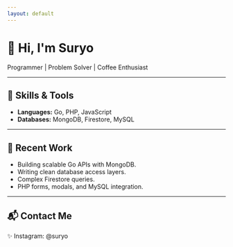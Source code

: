 ```yaml
---
layout: default
---
```


<div class="hero">
  <h1>👋 Hi, I'm Suryo</h1>
  <p>Programmer | Problem Solver | Coffee Enthusiast</p>
</div>

---

## 🚀 Skills & Tools
- **Languages:** Go, PHP, JavaScript
- **Databases:** MongoDB, Firestore, MySQL

---

## 📂 Recent Work
- Building scalable Go APIs with MongoDB.
- Writing clean database access layers.
- Complex Firestore queries.
- PHP forms, modals, and MySQL integration.

---

## 📬 Contact Me
✨ Instagram: @suryo
